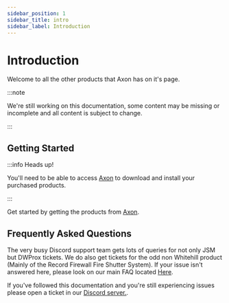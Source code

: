 ```yaml
---
sidebar_position: 1
sidebar_title: intro
sidebar_label: Introduction
---
```


# Introduction
Welcome to all the other products that Axon has on it's page. 

:::note

We're still working on this documentation, some content may be missing or incomplete and all content is subject to change.

:::

## Getting Started

:::info Heads up!

You'll need to be able to access [Axon](https://axon.whitehill.group) to download and install your purchased products.

:::

Get started by getting the products from [Axon](https://axon.whitehill.group).

## Frequently Asked Questions
The very busy Discord support team gets lots of queries for not only JSM but DWProx tickets. We do also get tickets for the odd non Whitehill product (Mainly of the Record Firewall Fire Shutter System). If your issue isn't answered here, please look on our main FAQ located [Here](https://support.whitehill.group/faq).

If you've followed this documentation and you're still experiencing issues please open a ticket in our [Discord server.](https://discord.whitehill.group/).